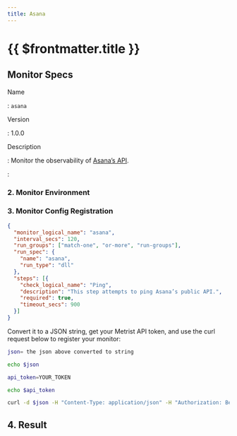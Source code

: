```yaml
---
title: Asana
---
```


# {{ $frontmatter.title }}

## Monitor Specs

Name

: `asana`

Version

: 1.0.0

Description

: Monitor the observability of [Asana’s API](https://developers.asana.com/docs).

: &nbsp;

<!--@include: /parts/setup-in-a-nutshell.md-->


<!--@include: /parts/setup-detailed-steps-pre-requisites.md-->

### 2. Monitor Environment

<!--@include: /parts/setup-detailed-steps-2-monitor-configuration.md-->



### 3. Monitor Config Registration

<!--@include: /parts/setup-detailed-steps-3-monitor-registration.md-->

```json
{
  "monitor_logical_name": "asana",
  "interval_secs": 120,
  "run_groups": ["match-one", "or-more", "run-groups"],
  "run_spec": {
    "name": "asana",
    "run_type": "dll"
  },
  "steps": [{
    "check_logical_name": "Ping",
    "description": "This step attempts to ping Asana’s public API.",
    "required": true,
    "timeout_secs": 900
  }]
}
```

Convert it to a JSON string, get your Metrist API token, and use the curl request below to register your monitor:

```sh
json= the json above converted to string

echo $json

api_token=YOUR_TOKEN

echo $api_token

curl -d $json -H "Content-Type: application/json" -H "Authorization: Bearer $api_token" 'https://app.metrist.io/api/v0/monitor-config'

```

<!--@include: /parts/setup-detailed-steps-3-monitor-registration-api-tip.md-->

<!--@include: /parts/setup-detailed-steps-3-monitor-registration-stdout.md-->

## 4. Result

<!--@include: /parts/setup-detailed-steps-4-result.md-->